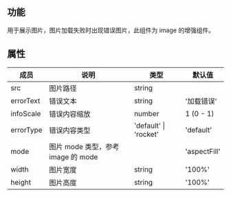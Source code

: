 ## 功能

用于展示图片，图片加载失败时出现错误图片，此组件为 image 的增强组件。

## 属性

| 成员      | 说明                               | 类型                  | 默认值       |
| --------- | ---------------------------------- | --------------------- | ------------ |
| src       | 图片路径                           | string                |              |
| errorText | 错误文本                           | string                | '加载错误'   |
| infoScale | 错误内容缩放                       | number                | 1 (0 - 1)    |
| errorType | 错误内容类型                       | 'default' \| 'rocket' | 'default'    |
| mode      | 图片 mode 类型，参考 image 的 mode |                       | 'aspectFill' |
| width     | 图片宽度                           | string                | '100%'       |
| height    | 图片高度                           | string                | '100%'       |
